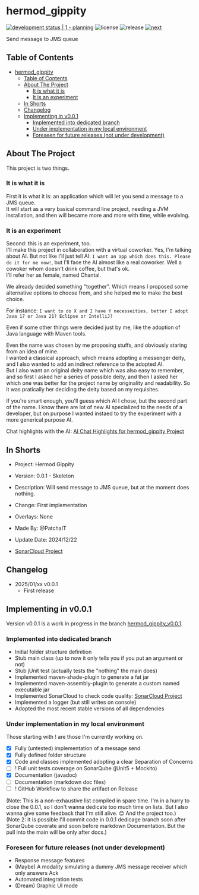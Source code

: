 # hermod_gippity

[![development status | 1 - planning](https://img.shields.io/badge/development_status-1_--_planning-yellow)](https://pypi.org/classifiers/)
![license](https://img.shields.io/badge/license-MIT-green)
![release](https://img.shields.io/github/v/release/PatchaIT/hermod_gippity)
[![next](https://img.shields.io/badge/next-v0.0.1-yellow)](https://github.com/PatchaIT/hermod_gippity/tree/hermod_gippity_v0.0.1)

Send message to JMS queue

## Table of Contents

* [hermod\_gippity](#hermod_gippity)
  * [Table of Contents](#table-of-contents)
  * [About The Project](#about-the-project)
    * [It is what it is](#it-is-what-it-is)
    * [It is an experiment](#it-is-an-experiment)
  * [In Shorts](#in-shorts)
  * [Changelog](#changelog)
  * [Implementing in v0.0.1](#implementing-in-v001)
    * [Implemented into dedicated branch](#implemented-into-dedicated-branch)
    * [Under implementation in my local environment](#under-implementation-in-my-local-environment)
    * [Foreseen for future releases (not under development)](#foreseen-for-future-releases-not-under-development)

## About The Project

This project is two things.

### It is what it is

First it is what it is: an application which will let you send a message
    to a JMS queue.  
  It will start as a very basical command line project, needing a JVM
    installation, and then will became more and more with time, while evolving.

### It is an experiment

Second: this is an experiment, too.  
  I'll make this project in collaboration with a virtual coworker.
  Yes, I'm talking about AI.
  But not like I'll just tell AI: `I want an app which does this. Please
    do it for me now!`, but I'll face the AI almost like a real coworker.
  Well a cowoker whom doesn't drink coffee, but that's ok.  
  I'll refer her as female, named Chantal.

We already decided something "together". Which means I proposed some
  alternative options to choose from, and she helped me to make the
  best choice.

For instance: `I want to do X and I have Y necesseities, better I adopt
  Java 17 or Java 21? Eclipse or IntelliJ?`

Even if some other things were decided just by me, like the adoption of Java
  language with Maven tools.

Even the name was chosen by me proposing stuffs, and obviously staring
  from an idea of mine.  
I wanted a classical approach, which means adopting a messenger deity, and
  I also wanted to add an indirect reference to the adopted AI.  
But I also want an original deity name which was also easy to remember, and
  so first I asked her a series of possible deity, and then I asked her which
  one was better for the project name by originality and readability.
So it was pratically her deciding the deity based on my requisites.

If you're smart enough, you'll guess which AI I chose, but the second part
  of the name.
I know there are lot of new AI specialized to the needs of a developer, but
  on purpose I wanted instaed to try the experiment with a more generical
  purpose AI.

Chat highlights with the AI:
 [AI Chat Highlights for hermod_gippity Project](https://gist.github.com/PatchaIT/018625b7f192eb3494882ad85ae7d6fd#file-aihighlights_hermodgippity-md)

## In Shorts

* Project: Hermod Gippity
* Version: 0.0.1 - Skeleton
* Description: Will send message to JMS queue, but at the moment does nothing.
* Change: First implementation
* Overlays: None
* Made By: @PatchaIT
* Update Date: 2024/12/22

* [SonarCloud Project](https://sonarcloud.io/summary/overall?id=PatchaIT_hermod_gippity&branch=main)

## Changelog

* 2025/01/xx v0.0.1
  * First release

## Implementing in v0.0.1

Version v0.0.1 is a work in progress in the branch
  [hermod_gippity_v0.0.1](https://github.com/PatchaIT/hermod_gippity/tree/hermod_gippity_v0.0.1).

### Implemented into dedicated branch

* Initial folder structure definition
* Stub main class (up to now it only tells you if you put an argument or not)
* Stub jUnit test (actually tests the "nothing" the main does)
* Implemented maven-shade-plugin to generate a fat jar
* Implemented maven-assembly-plugin to generate a custom named executable jar
* Implemented SonarCloud to check code quality:
  [SonarCloud Project](https://sonarcloud.io/summary/overall?id=PatchaIT_hermod_gippity&branch=main)
* Implemented a logger (but still writes on console)
* Adopted the most recent stable versions of all dependencies

### Under implementation in my local environment

Those starting with ! are those I'm currently working on.

* [x] Fully (untested) implementation of a message send
* [x] Fully defined folder structure
* [x] Code and classes implemented adopting a clear Separation of Concerns
* [ ] ! Full unit tests coverage on SonarQube (jUnit5 + Mockito)
* [x] Documentation (javadoc)
* [ ] Documentation (markdown doc files)
* [ ] ! GitHub Workflow to share the artifact on Release

(Note: This is a non-exhaustive list compiled in spare time.
  I'm in a hurry to close the 0.0.1, so I don't wanna dedicate too much time on lists.
  But I also wanna give some feedback that I'm still alive. 😊 And the project too.)  
(Note 2: It is possible I'll commit code in 0.0.1 dedicage branch soon after SonarQube coverate
  and soon before markdown Documentation. But the pull into the main will be only after docs.)

### Foreseen for future releases (not under development)

* Response message features
* (Maybe) A modality simulating a dummy JMS message receiver which only answers Ack
* Automated integration tests
* (Dream) Graphic UI mode
